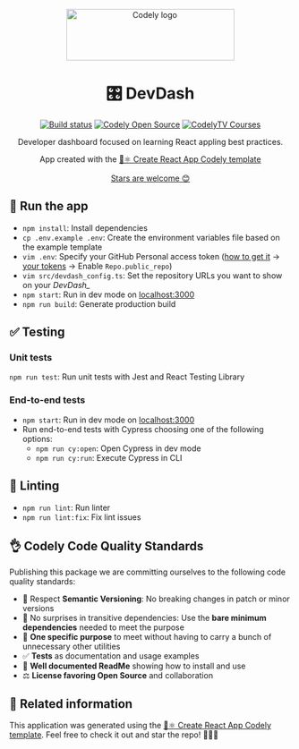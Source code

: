 <p align="center">
  <a href="https://codely.com">
    <img src="https://user-images.githubusercontent.com/10558907/170513882-a09eee57-7765-4ca4-b2dd-3c2e061fdad0.png" width="300px" height="92px" alt="Codely logo"/>
  </a>
</p>

<h1 align="center">
  🎛️ DevDash 
</h1>

<p align="center">
    <a href="https://github.com/CodelyTV/DevDash/actions/workflows/test.yml"><img src="https://github.com/CodelyTV/DevDash/actions/workflows/test.yml/badge.svg" alt="Build status"/></a>
    <a href="https://github.com/CodelyTV"><img src="https://img.shields.io/badge/CodelyTV-OS-green.svg?style=flat-square" alt="Codely Open Source"/></a>
    <a href="https://pro.codely.com"><img src="https://img.shields.io/badge/CodelyTV-PRO-black.svg?style=flat-square" alt="CodelyTV Courses"/></a>
</p>

<p align="center">
  Developer dashboard focused on learning React appling best practices.
</p>

<p align="center">
  App created with the <a href="https://github.com/CodelyTV/cra-template-codely">🌱⚛️ Create React App Codely template</a> 
  <br />
  <br />
  <a href="https://github.com/CodelyTV/DevDash/stargazers">Stars are welcome 😊</a>
</p>

## 🚀 Run the app

- `npm install`: Install dependencies
- `cp .env.example .env`: Create the environment variables file based on the example template
- `vim .env`: Specify your GitHub Personal access token ([how to get it](https://docs.github.com/en/enterprise-server@3.4/authentication/keeping-your-account-and-data-secure/creating-a-personal-access-token) -> [your tokens](https://github.com/settings/tokens) -> Enable `Repo.public_repo`)
- `vim src/devdash_config.ts`: Set the repository URLs you want to show on your *DevDash_*
- `npm start`: Run in dev mode on [localhost:3000](http://localhost:3000)
- `npm run build`: Generate production build

## ✅ Testing

### Unit tests

`npm run test`: Run unit tests with Jest and React Testing Library

### End-to-end tests

- `npm start`: Run in dev mode on [localhost:3000](http://localhost:3000)
- Run end-to-end tests with Cypress choosing one of the following options:
  - `npm run cy:open`: Open Cypress in dev mode
  - `npm run cy:run`: Execute Cypress in CLI

## 🔦 Linting

- `npm run lint`: Run linter
- `npm run lint:fix`: Fix lint issues

## 👌 Codely Code Quality Standards

Publishing this package we are committing ourselves to the following code quality standards:

- 🤝 Respect **Semantic Versioning**: No breaking changes in patch or minor versions
- 🤏 No surprises in transitive dependencies: Use the **bare minimum dependencies** needed to meet the purpose
- 🎯 **One specific purpose** to meet without having to carry a bunch of unnecessary other utilities
- ✅ **Tests** as documentation and usage examples
- 📖 **Well documented ReadMe** showing how to install and use
- ⚖️ **License favoring Open Source** and collaboration

## 🔀 Related information

This application was generated using the [🌱⚛️ Create React App Codely template](https://github.com/CodelyTV/cra-template-codely). Feel free to check it out and star the repo! 🌟😊🙌
